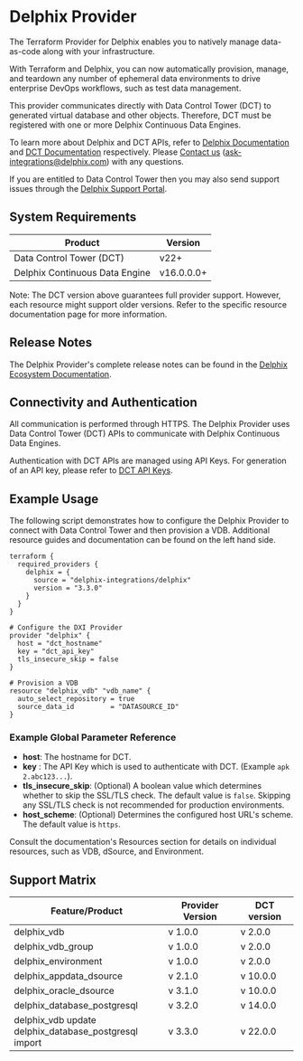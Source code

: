 # <provider> Delphix Provider

The Terraform Provider for Delphix enables you to natively manage data-as-code along with your infrastructure.

With Terraform and Delphix, you can now automatically provision, manage, and teardown any number of ephemeral data environments to drive enterprise DevOps workflows, such as test data management.

This provider communicates directly with Data Control Tower (DCT) to generated virtual database and other objects. Therefore, DCT must be registered with one or more Delphix Continuous Data Engines.

To learn more about Delphix and DCT APIs, refer to [Delphix Documentation](https://documentation.delphix.com/docs/) and [DCT Documentation](https://dct.delphix.com/docs/latest/) respectively. Please [Contact us](ask-integrations@delphix.com) (ask-integrations@delphix.com) with any questions. 

If you are entitled to Data Control Tower then you may also send support issues through the [Delphix Support Portal](https://support.delphix.com/).

## System Requirements

| Product                        | Version  |
|--------------------------------|----------|
| Data Control Tower (DCT)       | v22+ |
| Delphix Continuous Data Engine | v16.0.0.0+ |

Note: The DCT version above guarantees full provider support. However, each  resource might support older versions. Refer to the specific resource documentation page for more information.

## Release Notes

The Delphix Provider's complete release notes can be found in the [Delphix Ecosystem Documentation](https://ecosystem.delphix.com/docs/main/release-notes-terraform).

## Connectivity and Authentication

All communication is performed through HTTPS. The Delphix Provider uses Data Control Tower (DCT) APIs to communicate with Delphix Continuous Data Engines. 

Authentication with DCT APIs are managed using API Keys. For generation of an API key, please refer to [DCT API Keys](https://dct.delphix.com/docs/latest/api-keys).

## Example Usage

The following script demonstrates how to configure the Delphix Provider to connect with Data Control Tower and then provision a VDB. Additional resource guides and documentation can be found on the left hand side. 

```hcl
terraform {
  required_providers {
    delphix = {
      source = "delphix-integrations/delphix"
      version = "3.3.0"
    }
  }
}

# Configure the DXI Provider
provider "delphix" {
  host = "dct_hostname"
  key = "dct_api_key"
  tls_insecure_skip = false
}

# Provision a VDB
resource "delphix_vdb" "vdb_name" {
  auto_select_repository = true
  source_data_id         = "DATASOURCE_ID"
}
```

### Example Global Parameter Reference

* __host__: The hostname for DCT.
* __key__ : The API Key which is used to authenticate with DCT. (Example `apk 2.abc123...`).
* __tls_insecure_skip__: (Optional) A boolean value which determines whether to skip the SSL/TLS check. The default value is `false`. Skipping any SSL/TLS check is not recommended for production environments. 
* __host_scheme__: (Optional) Determines the configured host URL's scheme. The default value is `https`.
  
Consult the documentation's Resources section for details on individual resources, such as VDB, dSource, and Environment.

## Support Matrix

Feature/Product | Provider Version | DCT version 
--- |------------------| --- | 
delphix_vdb | v 1.0.0          | v 2.0.0 
delphix_vdb_group | v 1.0.0          | v 2.0.0 
delphix_environment | v 1.0.0          | v 2.0.0 
delphix_appdata_dsource | v 2.1.0          | v 10.0.0 
delphix_oracle_dsource | v 3.1.0          | v 10.0.0 
delphix_database_postgresql | v 3.2.0          | v 14.0.0 
delphix_vdb update<br>delphix_database_postgresql import | v 3.3.0  | v 22.0.0

